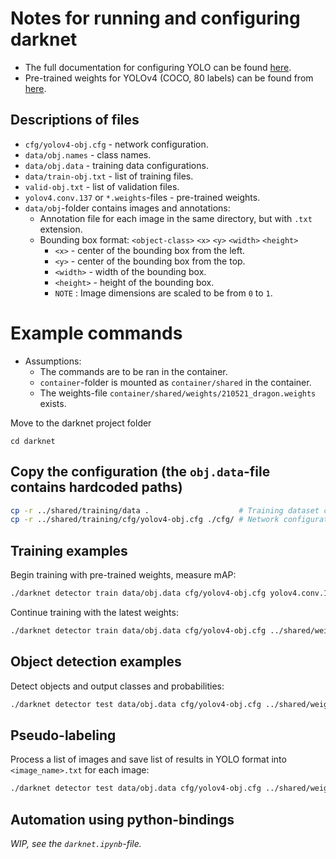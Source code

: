 # Notes for running and configuring darknet
- The full documentation for configuring YOLO can be found [here](https://github.com/AlexeyAB/darknet#how-to-train-to-detect-your-custom-objects).
- Pre-trained weights for YOLOv4 (COCO, 80 labels) can be found from [here](https://github.com/AlexeyAB/darknet/releases/download/darknet_yolo_v3_optimal/yolov4.conv.137).
## Descriptions of files
- `cfg/yolov4-obj.cfg` - network configuration.
- `data/obj.names` - class names.
- `data/obj.data` - training data configurations.
- `data/train-obj.txt` - list of training files.
- `valid-obj.txt` - list of validation files.
-  `yolov4.conv.137` or `*.weights`-files - pre-trained weights.
- `data/obj`-folder contains images and annotations:
  - Annotation file for each image in the same directory, but with `.txt` extension.
  - Bounding box format: `<object-class>` `<x>` `<y>` `<width>` `<height>`
    - `<x>` - center of the bounding box from the left.
    - `<y>` - center of the bounding box from the top.
    - `<width>` - width of the bounding box.
    - `<height>` - height of the bounding box.
    - `NOTE` : Image dimensions are scaled to be from `0` to `1`.


# Example commands
- Assumptions:
  - The commands are to be ran in the container.
  - `container`-folder is mounted as `container/shared` in the container.
  - The weights-file `container/shared/weights/210521_dragon.weights` exists.


Move to the darknet project folder
```
cd darknet
```
## Copy the configuration (the `obj.data`-file contains hardcoded paths)


```bash
cp -r ../shared/training/data .                    # Training dataset configuration
cp -r ../shared/training/cfg/yolov4-obj.cfg ./cfg/ # Network configuration
```



## Training examples

Begin training with pre-trained weights, measure mAP:
```bash
./darknet detector train data/obj.data cfg/yolov4-obj.cfg yolov4.conv.137 -map -dont_show
```

Continue training with the latest weights:
```bash
./darknet detector train data/obj.data cfg/yolov4-obj.cfg ../shared/weights/210521_dragon.weights -map -dont_show
```

## Object detection examples
Detect objects and output classes and probabilities:
```bash
./darknet detector test data/obj.data cfg/yolov4-obj.cfg ../shared/weights/210521_dragon.weights ../shared/training/data/obj/1c2d9660bdc7a6df0ffcf8b692357fa5.png -thresh 0.1 -dont_show
```


## Pseudo-labeling
Process a list of images and save list of results in YOLO format into `<image_name>.txt` for each image:
```bash
./darknet detector test data/obj.data cfg/yolov4-obj.cfg ../shared/weights/210521_dragon.weights -thresh 0.3 -dont_show -save_labels < ../path/to/image/list/annotate_these.txt
```

## Automation using python-bindings
*WIP, see the `darknet.ipynb`-file.*